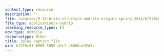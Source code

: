 ```yaml
---
content_type: resource
description: ''
file: /courses/9-14-brain-structure-and-its-origins-spring-2014/bf278c5f09655855b2c1c6306af92d7c_555136.vtt
file_type: application/x-subrip
learning_resource_types: []
ocw_type: OCWFile
resourcetype: Other
title: 3play caption file
uid: bf278c5f-0965-5855-b2c1-c6306af92d7c
---
```

